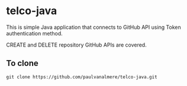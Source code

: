 # telco-java

This is simple Java application that connects to GitHub API using Token authentication method.

CREATE and DELETE repository GitHub APIs are covered.

## To clone
```
git clone https://github.com/paulvanalmere/telco-java.git
```
